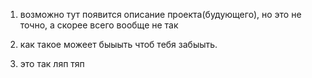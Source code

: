 1. возможно тут появится описание проекта(будующего), но это не точно,
а скорее всего вообще не так

2. как такое можеет быыыть чтоб тебя забыыть.

3. это так ляп тяп
